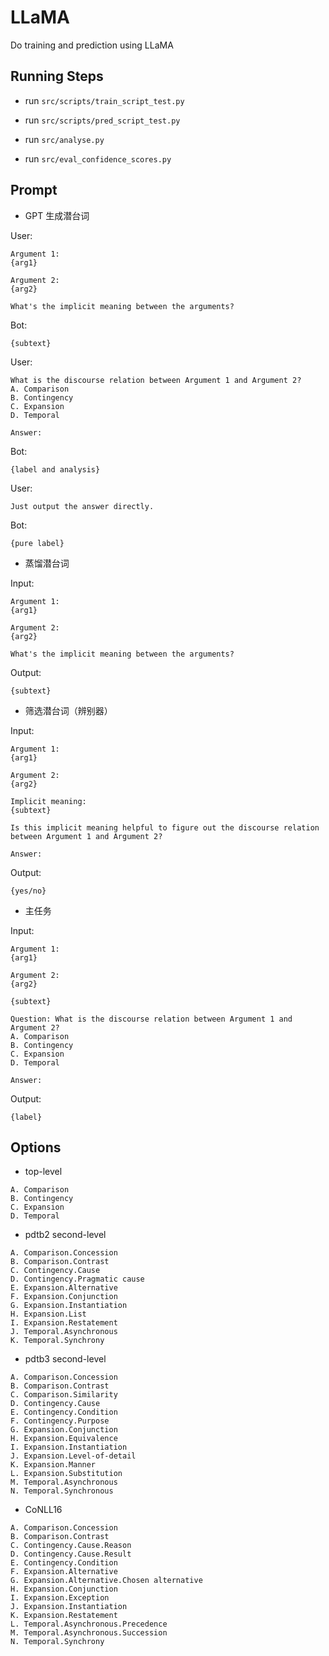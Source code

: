 # LLaMA

Do training and prediction using LLaMA

## Running Steps 

<!-- 1. run `src/template_script/dataset_script.py` -->

- run `src/scripts/train_script_test.py`

- run `src/scripts/pred_script_test.py`

- run `src/analyse.py`

- run `src/eval_confidence_scores.py`


## Prompt

* GPT 生成潜台词

User:

    Argument 1:
    {arg1}

    Argument 2:
    {arg2}

    What's the implicit meaning between the arguments?
Bot:

    {subtext}
User:

    What is the discourse relation between Argument 1 and Argument 2?
    A. Comparison
    B. Contingency
    C. Expansion
    D. Temporal

    Answer:
Bot:

    {label and analysis}
User:

    Just output the answer directly.
Bot:

    {pure label}

* 蒸馏潜台词

Input:

    Argument 1:
    {arg1}

    Argument 2:
    {arg2}

    What's the implicit meaning between the arguments?
Output:

    {subtext}

* 筛选潜台词（辨别器）

Input:

    Argument 1:
    {arg1}

    Argument 2:
    {arg2}

    Implicit meaning:
    {subtext}

    Is this implicit meaning helpful to figure out the discourse relation between Argument 1 and Argument 2?

    Answer:
Output:

    {yes/no}

* 主任务

Input:

    Argument 1:
    {arg1}

    Argument 2:
    {arg2}

    {subtext}

    Question: What is the discourse relation between Argument 1 and Argument 2?
    A. Comparison
    B. Contingency
    C. Expansion
    D. Temporal

    Answer:
Output:

    {label}

## Options

* top-level

~~~
A. Comparison
B. Contingency
C. Expansion
D. Temporal
~~~

* pdtb2 second-level

~~~
A. Comparison.Concession
B. Comparison.Contrast
C. Contingency.Cause
D. Contingency.Pragmatic cause
E. Expansion.Alternative
F. Expansion.Conjunction
G. Expansion.Instantiation
H. Expansion.List
I. Expansion.Restatement
J. Temporal.Asynchronous
K. Temporal.Synchrony
~~~

* pdtb3 second-level

~~~
A. Comparison.Concession
B. Comparison.Contrast
C. Comparison.Similarity
D. Contingency.Cause
E. Contingency.Condition
F. Contingency.Purpose
G. Expansion.Conjunction
H. Expansion.Equivalence
I. Expansion.Instantiation
J. Expansion.Level-of-detail
K. Expansion.Manner
L. Expansion.Substitution
M. Temporal.Asynchronous
N. Temporal.Synchronous
~~~

* CoNLL16

~~~
A. Comparison.Concession
B. Comparison.Contrast
C. Contingency.Cause.Reason
D. Contingency.Cause.Result
E. Contingency.Condition
F. Expansion.Alternative
G. Expansion.Alternative.Chosen alternative
H. Expansion.Conjunction
I. Expansion.Exception
J. Expansion.Instantiation
K. Expansion.Restatement
L. Temporal.Asynchronous.Precedence
M. Temporal.Asynchronous.Succession
N. Temporal.Synchrony
~~~

